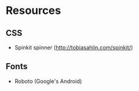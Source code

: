#

# Resources
## CSS
* Spinkit spinner (http://tobiasahlin.com/spinkit/)

## Fonts
* Roboto (Google's Android) 

